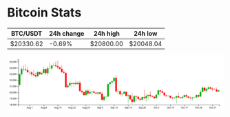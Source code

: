 # Bitcoin Stats

BTC/USDT|24h change|24h high|24h low|
|---|---|---|---|
|$20330.62|-0.69%|$20800.00|$20048.04|

<img src="./chart.svg">
